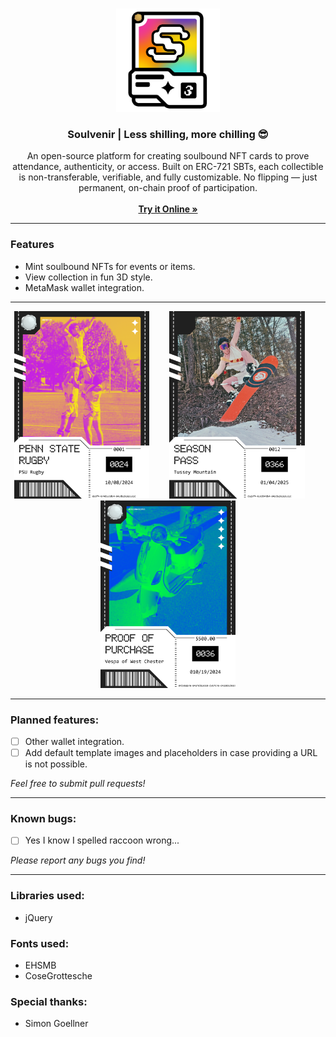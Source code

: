 <br>

<p align="center">
 <img src="https://github.com/ssambender/nftViewer/blob/main/soulvenir-light.png?raw=true" alt="Soulvenir Logo" height="165">
</p>

<h3 align="center">Soulvenir | Less shilling, more chilling 😎</h3>

<p align="center">
An open-source platform for creating soulbound NFT cards to prove attendance, authenticity, or access. Built on ERC-721 SBTs, each collectible is non-transferable, verifiable, and fully customizable. No flipping — just permanent, on-chain proof of participation.
 <br><br>
 <a href="https://soulvenir-aplag6vzc-sam-benders-projects.vercel.app/"><strong>Try it Online »</strong></a>
</p>

___

### Features
- Mint soulbound NFTs for events or items.
- View collection in fun 3D style.
- MetaMask wallet integration.

---

<div align="center">
  <img src="https://github.com/ssambender/nftViewer/blob/main/cardExample.png?raw=true" height=300>
  ‎ ‎ ‎ ‎ ‎ ‎ ‎ 
  <img src="https://github.com/ssambender/nftViewer/blob/main/exampleSeasonPass.png?raw=true" height=300>
  ‎ ‎ ‎ ‎ ‎ ‎ ‎ 
  <img src="https://github.com/ssambender/nftViewer/blob/main/exampleVespa.png?raw=true" height=300>
</div>

---

### Planned features:
- [ ] Other wallet integration.
- [ ] Add default template images and placeholders in case providing a URL is not possible.

_Feel free to submit pull requests!_

---

### Known bugs:
- [ ] Yes I know I spelled raccoon wrong...

_Please report any bugs you find!_

---


### Libraries used:
- jQuery

### Fonts used:
- EHSMB
- CoseGrottesche

### Special thanks:
- Simon Goellner
